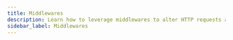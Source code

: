 ```yaml
---
title: Middlewares
description: Learn how to leverage middlewares to alter HTTP requests and responses.
sidebar_label: Middlewares
---
```

